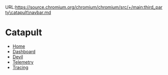 URL:https://source.chromium.org/chromium/chromium/src/+/main:third_party\catapult\navbar.md
<!-- Copyright 2015 The Chromium Authors. All rights reserved.
     Use of this source code is governed by a BSD-style license that can be
     found in the LICENSE file.
-->

<!--
navbar.md has to be in the root of a repo.
For documentation on format, see
https://gerrit.googlesource.com/gitiles/+/master/Documentation/markdown.md#Navigation-bar
-->

# Catapult

* [Home](/README.md)
* [Dashboard](/dashboard/README.md)
* [Devil](/devil/README.md)
* [Telemetry](/telemetry/README.md)
* [Tracing](/tracing/README.md)

[home]: /README.md
[logo]: /tracing/images/third-trace-viewer-circle-blue.png
